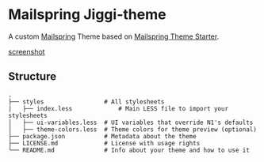 # Mailspring Jiggi-theme

A custom [Mailspring](https://getmailspring.com/) Theme based on [Mailspring Theme Starter](https://github.com/Foundry376/Mailspring-Theme-Starter).

[screenshot](screenshot/jiggi-theme_v1_2.png)

## Structure
```
.
├── styles                 # All stylesheets
|   ├── index.less             # Main LESS file to import your stylesheets
│   ├── ui-variables.less  # UI variables that override N1's defaults
│   ├── theme-colors.less  # Theme colors for theme preview (optional)
├── package.json           # Metadata about the theme
├── LICENSE.md             # License with usage rights
└── README.md              # Info about your theme and how to use it
```
